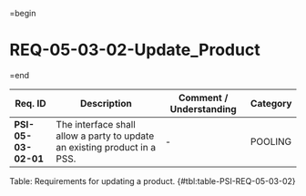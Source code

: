 =begin

# REQ-05-03-02-Update_Product

=end

| Req. ID                        | Description                         | Comment / Understanding                  | Category                       |
| ------------------------------ | ----------------------------------- | ---------------------------------------- | ------------------------------ |
| __PSI-05-03-02-01__ | The interface shall allow a party to update an existing product in a PSS. | -                       | POOLING  |

Table: Requirements for updating a product. {#tbl:table-PSI-REQ-05-03-02}
